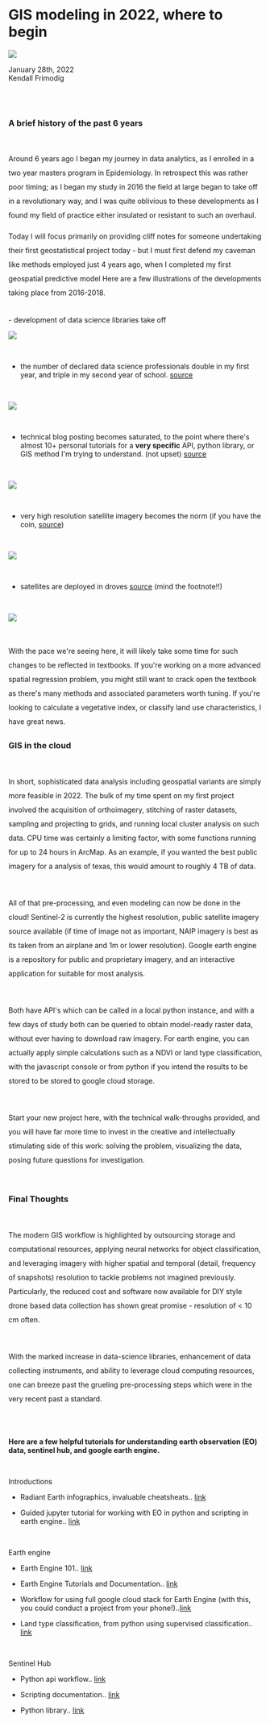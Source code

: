 # GIS modeling in 2022, where to begin

![](https://images.unsplash.com/photo-1460186136353-977e9d6085a1?ixlib=rb-1.2.1&ixid=MnwxMjA3fDB8MHxwaG90by1wYWdlfHx8fGVufDB8fHx8&auto=format&fit=crop&w=2940&q=80)

January 28th, 2022
<br>
Kendall Frimodig

<br><br>

### A brief history of the past 6 years

<br>

<p style="line-height:2">
Around 6 years ago I began my journey in data analytics, as I enrolled in a two year
masters program in Epidemiology. In retrospect this was rather poor timing; as I began my
study in 2016 the field at large began to take off in a revolutionary way, and I was quite
oblivious to these developments as I found my field of practice either insulated or resistant to such an overhaul.
</p>

<p style="line-height:2">
Today I will focus primarily on providing cliff notes for someone undertaking their first geostatistical project today - but I must first defend my caveman like methods employed just 4 years ago, when I completed my first geospatial predictive model
Here are a few illustrations of the developments taking place from 2016-2018.
</p>


<br>
- development of data science libraries take off

<br>

![](https://cdn-images-1.medium.com/max/1440/1*jvIeor-77F1CRx0fJYCJHA.png)

<br>

- the number of declared data science professionals double in my first year, and triple in my second year of school. [source](https://elu.nl/where-do-data-science-experts-exists)

<br>

![](https://cdn-images-1.medium.com/max/1440/1*Kqe4GA9R69l6F1fGwt5q8g.png)

<br>

- technical blog posting becomes saturated, to the point where there's almost 10+ personal tutorials for a **very specific**
API, python library, or GIS method I'm trying to understand. (not upset)
[source](https://medium.com/feedium/how-many-stories-are-published-on-medium-each-month-fe4abb5c2ac0)

<br>

![](https://miro.medium.com/max/700/1*Ghj4Pi745j7CheQRm9MqsQ.png)

<br>

- very high resolution satellite imagery becomes the norm (if you have the coin,
[source](https://medium.com/radiant-earth-insights/commercial-entrants-are-driving-innovation-in-earth-observation-and-that-is-all-good-f755e2433ae6))

<br>

![](https://miro.medium.com/max/2000/1*Vj_jopLB3ggQVURqdL21Rw.png)

<br>

- satellites are deployed in droves  [source](https://allthingsnuclear.org/syoung/number-of-satellites-skyrockets) (mind the footnote!!)

<br>

![](https://allthingsnuclear.org/wp-content/uploads/2021/07/growth-of-sattelites-bar-graph.jpg)

<br>

<p style="line-height:2">
With the pace we're seeing here, it will likely take some time for such changes to be reflected in textbooks. If you're working on a more advanced spatial regression problem, you might still want to crack open the textbook as there's many methods and associated parameters worth tuning. If you're looking to calculate a vegetative index, or classify land use characteristics, I have great news. </p>



### GIS in the cloud

<br>
<p style="line-height:2">
In short, sophisticated data analysis including geospatial variants are simply more feasible in 2022. The bulk of my time spent on my first project involved the acquisition of orthoimagery, stitching of raster datasets, sampling and projecting to grids, and running local cluster analysis on such data. CPU time was certainly a limiting factor, with some functions running for up to 24 hours in ArcMap. As an example, if you wanted the best public imagery for a analysis of texas, this would amount to roughly 4 TB of data.</p>
<br>

<p style="line-height:2">
All of that pre-processing, and even modeling can now be done in the cloud! Sentinel-2
is currently the highest resolution, public satellite imagery source available (if time of image not as important, NAIP imagery is best as its taken from an airplane and 1m or lower resolution). Google earth engine is a repository for public and proprietary imagery, and an interactive application for suitable for most analysis.</p>

<br>
<p style="line-height:2">
Both have API's which can be called in a local python instance, and with a few days of study both can be queried to obtain model-ready raster data, without ever having to download raw imagery. For earth engine, you can actually apply simple calculations such as a NDVI or land type classification, with the javascript console or from python if you intend the results to be stored to be stored to google cloud storage.</p>

<br>
<p style="line-height:2">
Start your new project here, with the technical walk-throughs provided, and you will have far more time to invest in the creative and intellectually stimulating side of this work: solving the problem, visualizing the data, posing future questions for investigation.</p>

<br>

### Final Thoughts

<br>
<p style="line-height:2">
The modern GIS workflow is highlighted by outsourcing storage and computational resources, applying neural networks for object classification, and leveraging imagery with higher spatial and temporal (detail, frequency of snapshots) resolution to tackle problems not imagined previously. Particularly, the reduced cost and software now available for DIY style drone based data collection has shown great promise - resolution of < 10 cm often. 
</p>

<br>
<p style="line-height:2">
With the marked increase in data-science libraries, enhancement of data collecting instruments,
and ability to leverage cloud computing resources, one can breeze past the grueling pre-processing steps which were in the very recent past a standard.
</p>
<br>
<br>

**Here are a few helpful tutorials for understanding earth observation (EO) data, sentinel hub, and google earth engine.**

<br>

Introductions

- Radiant Earth infographics, invaluable cheatsheats.. [link](https://www.radiant.earth/infographics/)

- Guided jupyter tutorial for working with EO in python and scripting in earth engine.. [link](https://www.youtube.com/watch?v=j15MryznWn4)

<br>


Earth engine


- Earth Engine 101.. [link](https://www.youtube.com/watch?v=oAElakLgCdA)

- Earth Engine Tutorials and Documentation.. [link](https://developers.google.com/earth-engine/tutorials/videos?hl=hr)
- Workflow for using full google cloud stack for Earth Engine (with this, you could conduct a project from your phone!)..[link](https://www.youtube.com/watch?v=CKYPhCwyoy4)

- Land type classification, from python using supervised classification.. [link](https://www.youtube.com/watch?v=Nkd9zHrou9U)

<br>

Sentinel Hub

- Python api workflow.. [link](https://medium.com/sentinel-hub/tk-why-its-time-to-stop-processing-satellite-imagery-on-your-laptop-a09dbf8c72c0)

- Scripting documentation.. [link](https://www.sentinel-hub.com/develop/custom-scripts/)

- Python library.. [link](https://sentinelhub-py.readthedocs.io/en/latest/index.html)
